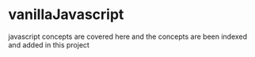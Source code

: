 # vanillaJavascript
javascript concepts are covered here and the concepts are been indexed and added in this project
